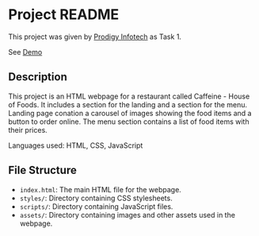 # Project README

This project was given by [Prodigy Infotech](https://prodigyinfotech.dev/) as Task 1.

See [Demo](https://lovely-platypus-d8e13f.netlify.app)


## Description

This project is an HTML webpage for a restaurant called Caffeine - House of Foods. It includes a section for the landing and a section for the menu.
Landing page conation a carousel of images showing the food items and a button to order online. The menu section contains a list of food items with their prices.

Languages used: HTML, CSS, JavaScript

## File Structure

- `index.html`: The main HTML file for the webpage.
- `styles/`: Directory containing CSS stylesheets.
- `scripts/`: Directory containing JavaScript files.
- `assets/`: Directory containing images and other assets used in the webpage.
